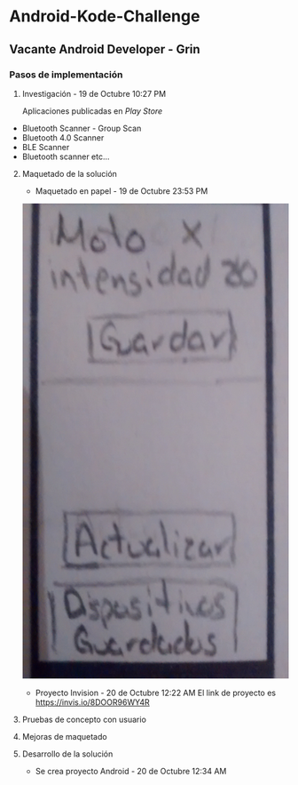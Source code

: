 # Android-Kode-Challenge
## Vacante Android Developer - Grin

### Pasos de implementación

1) Investigación - 19 de Octubre 10:27 PM

    Aplicaciones publicadas en _Play Store_
*   Bluetooth Scanner - Group Scan
*   Bluetooth 4.0 Scanner
*   BLE Scanner
*   Bluetooth scanner
etc...

2) Maquetado de la solución
    - Maquetado en papel - 19 de Octubre 23:53 PM
    
    ![ScreenShot](https://github.com/diegoralt/Android-Kode-Challenge/blob/dev/Maquetado%20en%20papel/pantalla%20actualizar.jpg)
    - Proyecto Invision - 20 de Octubre 12:22 AM
    El link de proyecto es https://invis.io/8DOOR96WY4R

3) Pruebas de concepto con usuario

4) Mejoras de maquetado

5) Desarrollo de la solución
    - Se crea proyecto Android - 20 de Octubre 12:34 AM
